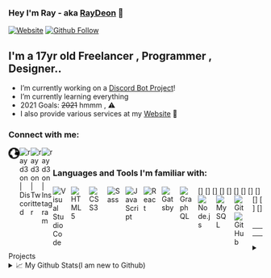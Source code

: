 ### Hey I'm Ray - aka [RayDeon][website] 👋

[![Website](https://img.shields.io/website?label=raydeon.cloud&style=for-the-badge&url=https%3A%2F%2Fraydeon.cloud)](https://raydeon.cloud)
[![Github Follow](https://img.shields.io/github/followers/rayd3on?style=social)](https://github.com/rayd3on) 

## I'm a 17yr old Freelancer , Programmer , Designer..

- I’m currently working on a [Discord Bot Project][passione]!
- I’m currently learning everything
- 2021 Goals: ~~2021~~ hmmm , ⚠️
- I also provide various services at my [Website][website] 🛒

### Connect with me:

[<img align="left" alt="rayds.tech" width="22px" src="https://raw.githubusercontent.com/iconic/open-iconic/master/svg/globe.svg" />][website]
[<img align="left" alt="rayd3on | Discord" width="22px" src="https://cdn.jsdelivr.net/npm/simple-icons@v3/icons/discord.svg" />][discord]
[<img align="left" alt="rayd3on | Twitter" width="22px" src="https://cdn.jsdelivr.net/npm/simple-icons@v3/icons/twitter.svg" />][twitter]
[<img align="left" alt="rayd3on | Instagram" width="22px" src="https://cdn.jsdelivr.net/npm/simple-icons@v3/icons/instagram.svg" />][instagram]

<br />

### Languages and Tools I'm familiar with:

[<img align="left" alt="Visual Studio Code" width="26px" src="https://cdn.jsdelivr.net/gh/devicons/devicon/icons/vscode/vscode-original.svg" style="padding-right:10px;" />]
[<img align="left" alt="HTML5" width="26px" src="https://cdn.jsdelivr.net/gh/devicons/devicon/icons/html5/html5-original.svg" style="padding-right:10px;" />]
[<img align="left" alt="CSS3" width="26px" src="https://cdn.jsdelivr.net/gh/devicons/devicon/icons/css3/css3-original.svg" style="padding-right:10px;" />]
[<img align="left" alt="Sass" width="26px" src="https://cdn.jsdelivr.net/gh/devicons/devicon/icons/sass/sass-original.svg" style="padding-right:10px;" />]
[<img align="left" alt="JavaScript" width="26px" src="https://cdn.jsdelivr.net/gh/devicons/devicon/icons/javascript/javascript-original.svg" style="padding-right:10px;" />]
[<img align="left" alt="React" width="26px" src="https://cdn.jsdelivr.net/gh/devicons/devicon/icons/react/react-original.svg" style="padding-right:10px;" />]
[<img align="left" alt="Gatsby" width="26px" src="https://cdn.jsdelivr.net/gh/devicons/devicon/icons/gatsby/gatsby-original.svg" style="padding-right:10px;" />]
[<img align="left" alt="GraphQL" width="26px" src="https://cdn.jsdelivr.net/gh/devicons/devicon/icons/graphql/graphql-plain.svg" style="padding-right:10px;" />]
[<img align="left" alt="Node.js" width="26px" src="https://cdn.jsdelivr.net/gh/devicons/devicon/icons/nodejs/nodejs-original.svg" style="padding-right:10px;" />]
[<img align="left" alt="MySQL" width="26px" src="https://cdn.jsdelivr.net/gh/devicons/devicon/icons/mysql/mysql-original.svg" style="padding-right:10px;" />]
[<img align="left" alt="Git" width="26px" src="https://cdn.jsdelivr.net/gh/devicons/devicon/icons/git/git-original.svg" style="padding-right:10px;" />]
[<img align="left" alt="GitHub" width="26px" src="https://user-images.githubusercontent.com/3369400/139448065-39a229ba-4b06-434b-bc67-616e2ed80c8f.png" style="padding-right:10px;" />]
<br />
<br />

---

---

<details>
  <summary>Projects</summary>
 
<!--START_SECTION:activity-->
<p>&bull;&nbsp;<img src="https://avatars2.githubusercontent.com/u/69858944?s=60&amp;v=4" alt="Github" width="24" height="24" />&nbsp;<a title="Passione" href="https://discord.gg/d8yS5eH">Passione</a> (<strong>Advanced Discord Bot)<br /><br /></strong>&bull;<strong>&nbsp;<img src="https://media.discordapp.net/attachments/741206496775503982/746818061209960599/pokemon_PNG14.png?width=532&amp;height=560" alt="poke" width="24" height="25" />&nbsp;</strong><a title="Poke" href="https://discord.gg/3nKgP3T">Pokecore</a> (<strong>2K+ Server , Under development!</strong>)</p>

<!--END_SECTION:activity-->

</details>

<details>
  <summary>📈 My Github Stats(I am new to Github) </summary>

  <img align="left" alt="rayd3on's Github Stats" src="https://github-readme-stats.vercel.app/api?username=rayd3on&count_private=false" />

</details>

[website]: https://raydeon.cloud
[passione]: https://discord.gg/d8yS5eH
[css]: https://en.wikipedia.org/wiki/Cascading_Style_Sheets
[discord]: https://discord.gg/d8yS5eH
[twitter]: https://twitter.com/rayd3on
[youtube]: https://youtube.com/codeSTACKr
[instagram]: https://instagram.com/ig_raydeon
[linkedin]: https://linkedin.com/in/codeSTACKr
[vsc]: https://code.visualstudio.com/
[html5]: https://en.wikipedia.org/wiki/HTML5
[js]: https://www.javascript.com/
[njs]: https://nodejs.org
[gql]: https://graphql.org/
[deno]: https://deno.land/
[sql]: https://en.wikipedia.org/wiki/SQL
[msql]: https://www.mysql.com/
[mdb]: https://www.mongodb.com/
[github]: https://github.com/
[git]: https://git-scm.com/
[trm]: about:blank
